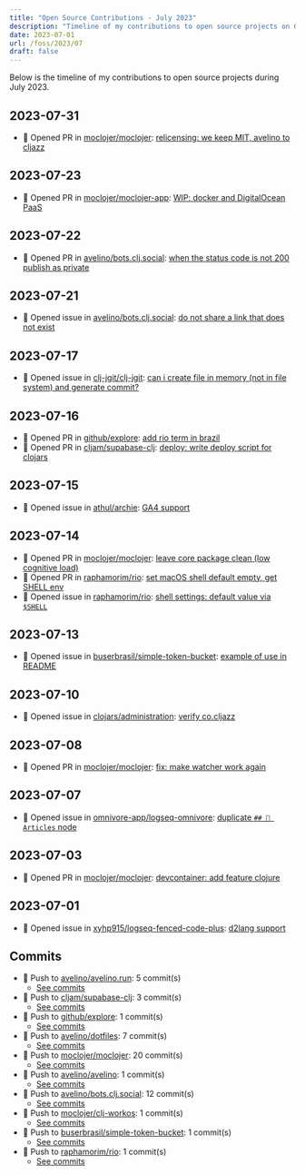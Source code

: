```yaml
---
title: "Open Source Contributions - July 2023"
description: "Timeline of my contributions to open source projects on GitHub during July 2023."
date: 2023-07-01
url: /foss/2023/07
draft: false
---
```


Below is the timeline of my contributions to open source projects during July 2023.

## 2023-07-31

- 🔀 Opened PR in [moclojer/moclojer](https://github.com/moclojer/moclojer): [relicensing: we keep MIT, avelino to cljazz](https://github.com/moclojer/moclojer/pull/138)

## 2023-07-23

- 🔀 Opened PR in [moclojer/moclojer-app](https://github.com/moclojer/moclojer-app): [WIP: docker and DigitalOcean PaaS](https://github.com/moclojer/moclojer-app/pull/46)

## 2023-07-22

- 🔀 Opened PR in [avelino/bots.clj.social](https://github.com/avelino/bots.clj.social): [when the status code is not 200 publish as private](https://github.com/avelino/bots.clj.social/pull/62)

## 2023-07-21

- 🐛 Opened issue in [avelino/bots.clj.social](https://github.com/avelino/bots.clj.social): [do not share a link that does not exist](https://github.com/avelino/bots.clj.social/issues/61)

## 2023-07-17

- 🐛 Opened issue in [clj-jgit/clj-jgit](https://github.com/clj-jgit/clj-jgit): [can i create file in memory (not in file system) and generate commit?](https://github.com/clj-jgit/clj-jgit/issues/82)

## 2023-07-16

- 🔀 Opened PR in [github/explore](https://github.com/github/explore): [add rio term in brazil](https://github.com/github/explore/pull/3807)
- 🔀 Opened PR in [cljam/supabase-clj](https://github.com/cljam/supabase-clj): [deploy: write deploy script for clojars](https://github.com/cljam/supabase-clj/pull/10)

## 2023-07-15

- 🐛 Opened issue in [athul/archie](https://github.com/athul/archie): [GA4 support](https://github.com/athul/archie/issues/94)

## 2023-07-14

- 🔀 Opened PR in [moclojer/moclojer](https://github.com/moclojer/moclojer): [leave core package clean (low cognitive load)](https://github.com/moclojer/moclojer/pull/134)
- 🔀 Opened PR in [raphamorim/rio](https://github.com/raphamorim/rio): [set macOS shell default empty, get SHELL env](https://github.com/raphamorim/rio/pull/142)
- 🐛 Opened issue in [raphamorim/rio](https://github.com/raphamorim/rio): [shell settings: default value via `$SHELL`](https://github.com/raphamorim/rio/issues/140)

## 2023-07-13

- 🐛 Opened issue in [buserbrasil/simple-token-bucket](https://github.com/buserbrasil/simple-token-bucket): [example of use in README](https://github.com/buserbrasil/simple-token-bucket/issues/1)

## 2023-07-10

- 🐛 Opened issue in [clojars/administration](https://github.com/clojars/administration): [verify co.cljazz](https://github.com/clojars/administration/issues/337)

## 2023-07-08

- 🔀 Opened PR in [moclojer/moclojer](https://github.com/moclojer/moclojer): [fix: make watcher work again](https://github.com/moclojer/moclojer/pull/126)

## 2023-07-07

- 🐛 Opened issue in [omnivore-app/logseq-omnivore](https://github.com/omnivore-app/logseq-omnivore): [duplicate `## 🔖 Articles` node](https://github.com/omnivore-app/logseq-omnivore/issues/119)

## 2023-07-03

- 🔀 Opened PR in [moclojer/moclojer](https://github.com/moclojer/moclojer): [devcontainer: add feature clojure](https://github.com/moclojer/moclojer/pull/122)

## 2023-07-01

- 🐛 Opened issue in [xyhp915/logseq-fenced-code-plus](https://github.com/xyhp915/logseq-fenced-code-plus): [d2lang support](https://github.com/xyhp915/logseq-fenced-code-plus/issues/28)

## Commits

- 🔨 Push to [avelino/avelino.run](https://github.com/avelino/avelino.run): 5 commit(s)
  - [See commits](https://github.com/avelino/avelino.run/commits?author=avelino&since=2023-07-01T00:00:00Z&until=2023-07-31T23:59:59Z)
- 🔨 Push to [cljam/supabase-clj](https://github.com/cljam/supabase-clj): 3 commit(s)
  - [See commits](https://github.com/cljam/supabase-clj/commits?author=avelino&since=2023-07-01T00:00:00Z&until=2023-07-31T23:59:59Z)
- 🔨 Push to [github/explore](https://github.com/github/explore): 1 commit(s)
  - [See commits](https://github.com/github/explore/commits?author=avelino&since=2023-07-01T00:00:00Z&until=2023-07-31T23:59:59Z)
- 🔨 Push to [avelino/dotfiles](https://github.com/avelino/dotfiles): 7 commit(s)
  - [See commits](https://github.com/avelino/dotfiles/commits?author=avelino&since=2023-07-01T00:00:00Z&until=2023-07-31T23:59:59Z)
- 🔨 Push to [moclojer/moclojer](https://github.com/moclojer/moclojer): 20 commit(s)
  - [See commits](https://github.com/moclojer/moclojer/commits?author=avelino&since=2023-07-01T00:00:00Z&until=2023-07-31T23:59:59Z)
- 🔨 Push to [avelino/avelino](https://github.com/avelino/avelino): 1 commit(s)
  - [See commits](https://github.com/avelino/avelino/commits?author=avelino&since=2023-07-01T00:00:00Z&until=2023-07-31T23:59:59Z)
- 🔨 Push to [avelino/bots.clj.social](https://github.com/avelino/bots.clj.social): 12 commit(s)
  - [See commits](https://github.com/avelino/bots.clj.social/commits?author=avelino&since=2023-07-01T00:00:00Z&until=2023-07-31T23:59:59Z)
- 🔨 Push to [moclojer/clj-workos](https://github.com/moclojer/clj-workos): 1 commit(s)
  - [See commits](https://github.com/moclojer/clj-workos/commits?author=avelino&since=2023-07-01T00:00:00Z&until=2023-07-31T23:59:59Z)
- 🔨 Push to [buserbrasil/simple-token-bucket](https://github.com/buserbrasil/simple-token-bucket): 1 commit(s)
  - [See commits](https://github.com/buserbrasil/simple-token-bucket/commits?author=avelino&since=2023-07-01T00:00:00Z&until=2023-07-31T23:59:59Z)
- 🔨 Push to [raphamorim/rio](https://github.com/raphamorim/rio): 1 commit(s)
  - [See commits](https://github.com/raphamorim/rio/commits?author=avelino&since=2023-07-01T00:00:00Z&until=2023-07-31T23:59:59Z)

